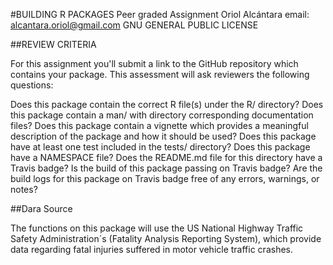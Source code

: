 #BUILDING R PACKAGES
Peer graded Assignment
Oriol Alcántara
email: alcantara.oriol@gmail.com
GNU GENERAL PUBLIC LICENSE

##REVIEW CRITERIA

For this assignment you'll submit a link to the GitHub repository which contains your package. This assessment will ask reviewers the following questions:

Does this package contain the correct R file(s) under the R/ directory?
Does this package contain a man/ with directory corresponding documentation files?
Does this package contain a vignette which provides a meaningful description of the package and how it should be used?
Does this package have at least one test included in the tests/ directory?
Does this package have a NAMESPACE file?
Does the README.md file for this directory have a Travis badge?
Is the build of this package passing on Travis badge?
Are the build logs for this package on Travis badge free of any errors, warnings, or notes?

##Dara Source

The functions on this package will use the US National Highway Traffic Safety Administration´s (Fatality Analysis Reporting System), which provide data regarding
fatal injuries suffered in motor vehicle traffic crashes.
